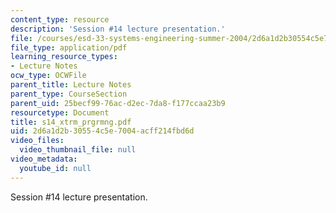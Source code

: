 ```yaml
---
content_type: resource
description: 'Session #14 lecture presentation.'
file: /courses/esd-33-systems-engineering-summer-2004/2d6a1d2b30554c5e7004acff214fbd6d_s14_xtrm_prgrmng.pdf
file_type: application/pdf
learning_resource_types:
- Lecture Notes
ocw_type: OCWFile
parent_title: Lecture Notes
parent_type: CourseSection
parent_uid: 25becf99-76ac-d2ec-7da8-f177ccaa23b9
resourcetype: Document
title: s14_xtrm_prgrmng.pdf
uid: 2d6a1d2b-3055-4c5e-7004-acff214fbd6d
video_files:
  video_thumbnail_file: null
video_metadata:
  youtube_id: null
---
```

Session #14 lecture presentation.

